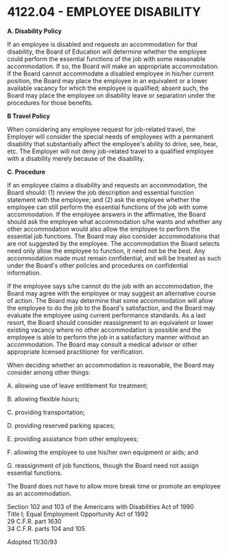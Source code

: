 4122.04 - EMPLOYEE DISABILITY
=============================

**A. Disability Policy**

If an employee is disabled and requests an accommodation for that
disability, the Board of Education will determine whether the employee
could perform the essential functions of the job with some reasonable
accommodation. If so, the Board will make an appropriate accommodation.
If the Board cannot accommodate a disabled employee in his/her current
position, the Board may place the employee in an equivalent or a lower
available vacancy for which the employee is qualified; absent such, the
Board may place the employee on disability leave or separation under the
procedures for those benefits.

**B Travel Policy**

When considering any employee request for job-related travel, the
Employer will consider the special needs of employees with a permanent
disability that substantially affect the employee's ability to drive,
see, hear, etc. The Employer will not deny job-related travel to a
qualified employee with a disability merely because of the disability.

**C. Procedure**

If an employee claims a disability and requests an accommodation, the
Board should: (1) review the job description and essential function
statement with the employee; and (2) ask the employee whether the
employee can still perform the essential functions of the job with some
accommodation. If the employee answers in the affirmative, the Board
should ask the employee what accommodation s/he wants and whether any
other accommodation would also allow the employee to perform the
essential job functions. The Board may also consider accommodations that
are not suggested by the employee. The accommodation the Board selects
need only allow the employee to function, it need not be the best. Any
accommodation made must remain confidential, and will be treated as such
under the Board's other policies and procedures on confidential
information.

If the employee says s/he cannot do the job with an accommodation, the
Board may agree with the employee or may suggest an alternative course
of action. The Board may determine that some accommodation will allow
the employee to do the job to the Board's satisfaction, and the Board
may evaluate the employee using current performance standards. As a last
resort, the Board should consider reassignment to an equivalent or lower
existing vacancy where no other accommodation is possible and the
employee is able to perform the job in a satisfactory manner without an
accommodation. The Board may consult a medical advisor or other
appropriate licensed practitioner for verification.

When deciding whether an accommodation is reasonable, the Board may
consider among other things:

A. allowing use of leave entitlement for treatment;

B. allowing flexible hours;

C. providing transportation;

D. providing reserved parking spaces;

E. providing assistance from other employees;

F. allowing the employee to use his/her own equipment or aids; and

G. reassignment of job functions, though the Board need not assign
essential functions.

The Board does not have to allow more break time or promote an employee
as an accommodation.

Section 102 and 103 of the Americans with Disabilities Act of 1990\
 Title I; Equal Employment Opportunity Act of 1992\
 29 C.F.R. part 1630\
 34 C.F.R. parts 104 and 105

Adopted 11/30/93
